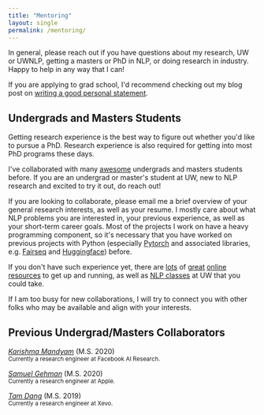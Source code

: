 ```yaml
---
title: "Mentoring"
layout: single
permalink: /mentoring/
---
```


In general, please reach out if you have questions about my research, UW or UWNLP, getting a masters or PhD in NLP, or doing research in industry. Happy to help in any way that I can!

If you are applying to grad school, I'd recommend checking out my blog post on [writing a good personal statement](https://suchin.io/personal-statement-advice/).

## Undergrads and Masters Students

Getting research experience is the best way to figure out whether you'd like to pursue a PhD. Research experience is also required for getting into most PhD programs these days.

I've collaborated with many [awesome](##collaborators) undergrads and masters students before. If you are an undergrad or master's student at UW, new to NLP research and excited to try it out, do reach out!

If you are looking to collaborate, please email me a brief overview of your general research interests, as well as your resume. I mostly care about what NLP problems you are interested in, your previous experience, as well as your short-term career goals. Most of the projects I work on have a heavy programming component, so it's necessary that you have worked on previous projects with Python (especially [Pytorch](https://pytorch.org/) and associated libraries, e.g. [Fairseq](https://github.com/pytorch/fairseq) and [Huggingface](https://huggingface.co/)) before.

If you don't have such experience yet, there are [lots](https://huggingface.co/) of [great](http://web.stanford.edu/class/cs224n/) [online](https://github.com/jacobeisenstein/gt-nlp-class) [resources](https://web.stanford.edu/~jurafsky/slp3/) to get up and running, as well as [NLP classes](https://courses.cs.washington.edu/courses/cse517/) at UW that you could take.

If I am too busy for new collaborations, I will try to connect you with other folks who may be available and align with your interests.

## Previous Undergrad/Masters Collaborators

*[Karishma Mandyam](https://kmandyam.github.io/)* (M.S. 2020)
<br><sup>Currently a research engineer at Facebook AI Research.</sup>

*[Samuel Gehman](https://github.com/thesamuel)* (M.S. 2020)
<br><sup>Currently a research engineer at Apple.</sup>

*[Tam Dang](https://tamdang.io/)* (M.S. 2019)
<br><sup>Currently a research engineer at Xevo.</sup>
